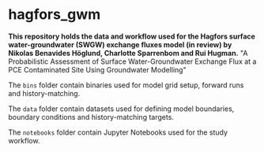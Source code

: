 # hagfors_gwm


**This repository holds the data and workflow used for the Hagfors surface water-groundwater (SWGW) exchange fluxes model (in review) by Nikolas Benavides Höglund, Charlotte Sparrenbom and Rui Hugman.** "A Probabilistic Assessment of Surface Water-Groundwater Exchange Flux at a PCE Contaminated Site Using Groundwater Modelling"

The `bins` folder contain binaries used for model grid setup, forward runs and history-matching.

The `data` folder contain datasets used for defining model boundaries, boundary conditions and history-matching targets.

The `notebooks` folder contain Jupyter Notebooks used for the study workflow.

